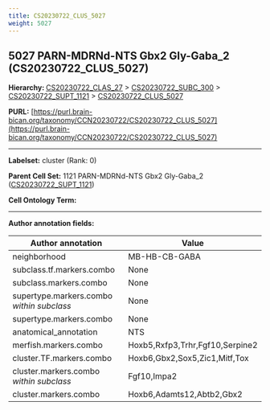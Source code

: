 ```yaml
---
title: CS20230722_CLUS_5027
weight: 5027
---
```

## 5027 PARN-MDRNd-NTS Gbx2 Gly-Gaba_2 (CS20230722_CLUS_5027)
<b>Hierarchy: </b>
[CS20230722_CLAS_27](../CS20230722_CLAS_27) >
[CS20230722_SUBC_300](../CS20230722_SUBC_300) >
[CS20230722_SUPT_1121](../CS20230722_SUPT_1121) >
[CS20230722_CLUS_5027](../CS20230722_CLUS_5027)

**PURL:** [https://purl.brain-bican.org/taxonomy/CCN20230722/CS20230722_CLUS_5027](https://purl.brain-bican.org/taxonomy/CCN20230722/CS20230722_CLUS_5027)

---


**Labelset:** cluster (Rank: 0)

**Parent Cell Set:** 1121 PARN-MDRNd-NTS Gbx2 Gly-Gaba_2 ([CS20230722_SUPT_1121](../CS20230722_SUPT_1121))



**Cell Ontology Term:** 

[MARKER GENES.]: #


---

[TRANSFERRED ANNOTATIONS.]: #


[AUTHOR ANNOTATION FIELDS.]: #


**Author annotation fields:**

| Author annotation | Value |
|-------------------|-------|
|neighborhood|MB-HB-CB-GABA|
|subclass.tf.markers.combo|None|
|subclass.markers.combo|None|
|supertype.markers.combo _within subclass_|None|
|supertype.markers.combo|None|
|anatomical_annotation|NTS|
|merfish.markers.combo|Hoxb5,Rxfp3,Trhr,Fgf10,Serpine2|
|cluster.TF.markers.combo|Hoxb6,Gbx2,Sox5,Zic1,Mitf,Tox|
|cluster.markers.combo _within subclass_|Fgf10,Impa2|
|cluster.markers.combo|Hoxb6,Adamts12,Abtb2,Gbx2|
